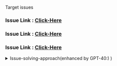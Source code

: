 Target issues 

### Issue Link : [Click-Here](https://github.com/opencv/opencv/issues/25974)
### Issue Link : [Click-Here](https://github.com/opencv/opencv/issues/26179)
### Issue Link : [Click-Here](https://github.com/opencv/opencv/issues/26315)

<details>
  <summary>Issue-solving-approach(enhanced by GPT-40:) )</summary>
  
#### 1. **Modify the Dockerfile to Install GoogleTest**

Add the commands to clone and install GoogleTest inside your Dockerfile. This way, `gtest` will be installed during the Docker image build process.

Here’s the updated Dockerfile:

```dockerfile
# Use Python 3.10 as a base image
FROM python:3.10-slim

# Install dependencies to build OpenCV and GoogleTest
RUN apt-get update && apt-get install -y \
    build-essential \
    cmake \
    git \
    python3-dev \
    libgtk-3-dev \
    pkg-config \
    libavcodec-dev \
    libavformat-dev \
    libswscale-dev \
    libtbbmalloc2 \
    libtbb-dev \
    libjpeg-dev \
    libpng-dev \
    libtiff-dev \
    libv4l-dev \
    libxvidcore-dev \
    libx264-dev \
    libatlas-base-dev \
    gfortran \
    libgl1-mesa-glx \
    libglib2.0-0 \
    && apt-get clean

# Set the working directory in the container
WORKDIR /app

# Install GoogleTest
RUN git clone https://github.com/google/googletest.git /app/googletest \
    && mkdir -p /app/googletest/build \
    && cd /app/googletest/build \
    && cmake .. \
    && make -j$(nproc) \
    && make install

# Copy your OpenCV repo into the Docker container
COPY ./ /app/opencv

# Install NumPy (required by OpenCV and your script)
RUN pip install numpy

# Build OpenCV from your modified source, ensuring Python bindings and tests are built
WORKDIR /app/opencv
RUN mkdir build && cd build \
    && cmake -D CMAKE_BUILD_TYPE=Release \
             -D CMAKE_INSTALL_PREFIX=/usr/local \
             -D BUILD_opencv_python3=ON \
             -D BUILD_opencv_gapi=OFF \
             -D BUILD_TESTS=ON \   # Enable tests
             -D PYTHON_EXECUTABLE=$(which python3) \
    .. \
    && make -j$(nproc) \
    && make install

# Set the working directory to where the Python script is
WORKDIR /app

COPY ./index.py /app/index.py
COPY ./32.png /app/32.png

# Command to run tests (can be adjusted if needed)
CMD ["make", "test"]
```

This updated Dockerfile includes the following changes:
- **GoogleTest installation**:
  - It clones the GoogleTest repository, builds it using CMake, and installs it on the system. 
  - This ensures that GoogleTest is available when running the tests.
  
#### 2. **Build the Docker Image**
After updating the Dockerfile, you need to build the Docker image that includes GoogleTest and OpenCV.

Run this command from the directory where your `Dockerfile` is located (inside your `opencv/` directory):

```bash
docker build -t opencv-test .
```

This command does the following:
- Downloads the base image (`python:3.10-slim`).
- Installs all dependencies, including OpenCV and GoogleTest.
- Copies your OpenCV code and other assets into the container.
- Builds OpenCV with test support enabled.

#### 3. **Run the Docker Container**
Once the Docker image is built, run the container to compile and execute the tests.

```bash
docker run --rm opencv-test
```

This command will:
- Launch the Docker container.
- Compile the OpenCV project, including the tests.
- Run the tests using `make test`.

If you’ve added any C++ test cases, they should be executed automatically, and the results will be shown in the container logs.

### 4. **Next Steps: Debugging and Development**
- **Inspect logs**: The container will output the test results directly to the console. If any tests fail, you can debug the issue within the container.
- **Modifications**: If you need to modify test cases or add new ones, update the source code locally and rebuild the Docker image to reflect those changes.
- **Run tests interactively**: If you need to run the tests interactively or troubleshoot inside the container, you can start the container in an interactive mode:
  ```bash
  docker run -it opencv-test /bin/bash
  ```

</details>
